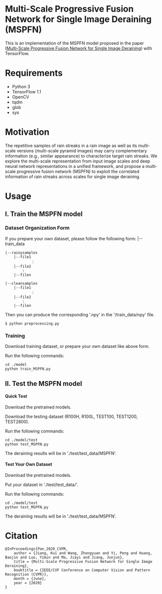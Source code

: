 # Multi-Scale Progressive Fusion Network for Single Image Deraining (MSPFN)

This is an implementation of the MSPFN model proposed in the paper
([Multi-Scale Progressive Fusion Network for Single Image Deraining](https://arxiv.org/abs/2003.10985))
with TensorFlow.

# Requirements

- Python 3
- TensorFlow 1.1
- OpenCV
- tqdm
- glob
- sys

# Motivation

The repetitive samples of rain streaks in a rain image as well as its multi-scale versions 
(multi-scale pyramid images) may carry complementary information (e.g., similar appearance) 
to characterize target rain streaks. We explore the multi-scale representation 
from input image scales and deep neural network representations in a unified framework, 
and propose a multi-scale progressive fusion network (MSPFN) 
to exploit the correlated information of rain streaks across scales for single image deraining.

# Usage

## I. Train the MSPFN model

### Dataset Organization Form

If you prepare your own dataset, please follow the following form:
|--train_data  

    |--rainysamples  
        |--file1
                ：  
        |--file2
            :
        |--filen
        
    |--cleansamples
        |--file1
                ：  
        |--file2
            :
        |--filen
Then you can produce the corresponding '.npy' in the '/train_data/npy' file.
```
$ python preprocessing.py
```

### Training
Download training dataset, or prepare your own dataset like above form.

Run the following commands:
```
cd ./model
python train_MSPFN.py 
```

## II. Test the MSPFN model 

#### Quick Test
Download the pretrained models.

Download the testing dataset (R100H, R100L, TEST100, TEST1200, TEST2800).

Run the following commands:
```
cd ./model/test
python test_MSPFN.py
```
The deraining results will be in './test/test_data/MSPFN'.

####  Test Your Own Dataset
Download the pretrained models.

Put your dataset in './test/test_data/'.

Run the following commands:
```
cd ./model/test
python test_MSPFN.py
```
The deraining results will be in './test/test_data/MSPFN'.

# Citation
```
@InProceedings{Pan_2020_CVPR,
	author = {Jiang, Kui and Wang, Zhongyuan and Yi, Peng and Huang, Baojin and Luo, Yimin and Ma, Jiayi and Jiang, Junjun},
	title = {Multi-Scale Progressive Fusion Network for Single Image Deraining},
	booktitle = {IEEE/CVF Conference on Computer Vision and Pattern Recognition (CVPR)},
	month = {June},
	year = {2020}
}
```